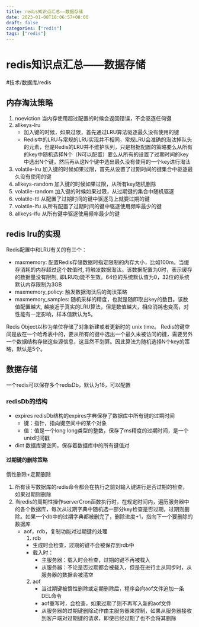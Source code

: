 ```yaml
---
title: redis知识点汇总——数据存储
date: 2023-01-08T18:06:57+08:00
draft: false
categories: ["redis"]
tags: ["redis"]
---
```


# redis知识点汇总——数据存储
#技术/数据库/redis

## 内存淘汰策略
1. noeviction
	当内存使用超过配置的时候会返回错误，不会驱逐任何键
2. allkeys-lru
	- 加入键的时候，如果过限，首先通过LRU算法驱逐最久没有使用的键
	- Redis中的LRU与常规的LRU实现并不相同，常规LRU会准确的淘汰掉队头的元素，但是Redis的LRU并不维护队列，只是根据配置的策略要么从所有的key中随机选择N个（N可以配置）要么从所有的设置了过期时间的key中选出N个键，然后再从这N个键中选出最久没有使用的一个key进行淘汰
3. volatile-lru
	加入键的时候如果过限，首先从设置了过期时间的键集合中驱逐最久没有使用的键
4. allkeys-random
	加入键的时候如果过限，从所有key随机删除
5. volatile-random
	加入键的时候如果过限，从过期键的集合中随机驱逐
6. volatile-ttl
	从配置了过期时间的键中驱逐马上就要过期的键
7. volatile-lfu
	从所有配置了过期时间的键中驱逐使用频率最少的键
8. allkeys-lfu
	从所有键中驱逐使用频率最少的键

## redis lru的实现
Redis配置中和LRU有关的有三个：
* maxmemory: 配置Redis存储数据时指定限制的内存大小，比如100m。当缓存消耗的内存超过这个数值时, 将触发数据淘汰。该数据配置为0时，表示缓存的数据量没有限制, 即LRU功能不生效。64位的系统默认值为0，32位的系统默认内存限制为3GB
* maxmemory_policy: 触发数据淘汰后的淘汰策略
* maxmemory_samples: 随机采样的精度，也就是随即取出key的数目。该数值配置越大, 越接近于真实的LRU算法，但是数值越大，相应消耗也变高，对性能有一定影响，样本值默认为5。

Redis Object以秒为单位存储了对象新建或者更新时的
unix time。
Redis的键空间是放在一个哈希表中的，要从所有的键中选出一个最久未被访问的键，需要另外一个数据结构存储这些源信息，这显然不划算。因此算法为随机选择N个key的策略，默认是5个。

## 数据存储
一个redis可以保存多个redisDb，默认为16，可以配置

### redisDb的结构
- expires
redisDb结构的expires字典保存了数据库中所有键的过期时间
	- 键：指针，指向键空间中的某个对象
	- 值：值是一个long long类型的整数，保存了ms精度的过期时间，是一个unix时间戳
- dict
数据库键空间，保存着数据库中的所有键值对
#### 过期键的删除策略
惰性删除+定期删除
1. 所有读写数据库的redis命令都会在执行之前对输入键进行是否过期的检查，如果过期则删除
2. 当redis的周期性操作serverCron函数执行时，在规定时间内，遍历服务器中的各个数据库，每次从过期字典中随机选一部分key检查是否过期，过期则删除。如果一个db中的过期字典都被删完了，删除进度+1，指向下一个要删除的数据库
	- aof，rdb，复制功能对过期键的处理
		1. rdb
		- 生成时会检查，过期的键不会被保存到rdb中
		- 载入时：
			- 主服务器：载入时会检查，过期的键不再被载入
			- 从服务器：不论是否过期都会被载入，但是在进行主从同步时，从服务器的数据会被清空
		2. aof
			- 当过期键被惰性删除或定期删除后，程序会向aof文件追加一条DEL命令
			- aof重写时，会检查，如果过期了则不再写入新的aof文件
			- 从服务器的过期键删除动作由主服务器来控制，如果从服务器接收到客户端对过期键的请求，即使已经过期了也不会将其删除
	